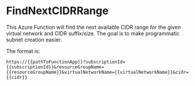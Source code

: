 # FindNextCIDRRange
This Azure Function will find the next available CIDR range for the given virtual network and CIDR suffix/size.
The goal is to make programmatic subnet creation easier.

The format is:

`https://{{pathToFunctionApp}}?subscriptionId={{subscriptionId}}&resourceGroupName={{resourceGroupName}}&virtualNetworkName={{virtualNetworkName}}&cidr={{cidr}}`

